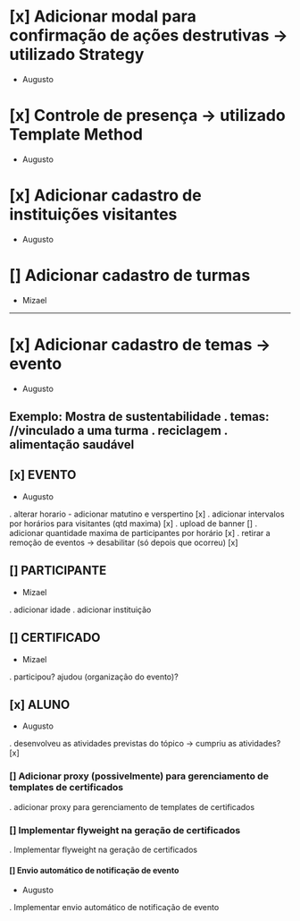 # [x] Adicionar modal para confirmação de ações destrutivas -> utilizado Strategy
- Augusto

# [x] Controle de presença -> utilizado Template Method
- Augusto

# [x] Adicionar cadastro de instituições visitantes
- Augusto

# [] Adicionar cadastro de turmas
- Mizael

-----------------------------------------------------------------
# [x] Adicionar cadastro de temas -> evento
- Augusto

Exemplo: Mostra de sustentabilidade
. temas:                               //vinculado a uma turma
. reciclagem
. alimentação saudável
-----------------------------------------------------------------

## [x] EVENTO
- Augusto

. alterar horario - adicionar matutino e verspertino [x]
. adicionar intervalos por horários para visitantes (qtd maxima) [x]
. upload de banner []
. adicionar quantidade maxima de participantes por horário [x]
. retirar a remoção de eventos -> desabilitar (só depois que ocorreu) [x]

## [] PARTICIPANTE
- Mizael

. adicionar idade
. adicionar instituição

## [] CERTIFICADO
- Mizael

. participou? ajudou (organização do evento)?

## [x] ALUNO
- Augusto

. desenvolveu as atividades previstas do tópico -> cumpriu as atividades?  [x]

### [] Adicionar proxy (possivelmente) para gerenciamento de templates de certificados
. adicionar proxy para gerenciamento de templates de certificados

### [] Implementar flyweight na geração de certificados
. Implementar flyweight na geração de certificados

#### [] Envio automático de notificação de evento
- Augusto

. Implementar envio automático de notificação de evento